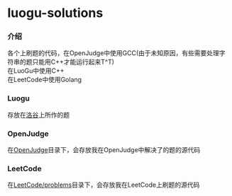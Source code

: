 # luogu-solutions

### 介绍
各个上刷题的代码，在OpenJudge中使用GCC(由于未知原因，有些需要处理字符串的题只能用C++才能运行起来T^T)  
在LuoGu中使用C++  
在LeetCode中使用Golang

### Luogu
存放在[洛谷](www.luogu.com.cn/problem/list)上所作的题

### OpenJudge
在[OpenJudge](http://noi.openjudge.cn/)目录下，会存放我在OpenJudge中解决了的题的源代码

### LeetCode
在[LeetCode/problems](https://leetcode.cn/problemset/all/)目录下，会存放我在LeetCode上刷题的源代码

